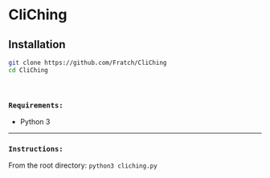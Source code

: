 # CliChing

## Installation

```bash
git clone https://github.com/Fratch/CliChing
cd CliChing
```
<br>

### `Requirements:`
* Python 3

---

### `Instructions:`
From the root directory: `python3 cliching.py`

